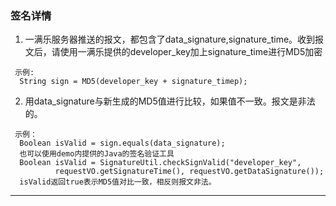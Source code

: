 ### 签名详情 
 1. 一满乐服务器推送的报文，都包含了data_signature,signature_time。收到报文后，请使用一满乐提供的developer_key加上signature_time进行MD5加密
 ```
  示例:
   String sign = MD5(developer_key + signature_timep);
```
 
 2. 用data_signature与新生成的MD5值进行比较，如果值不一致。报文是非法的。
 ```
  示例：
   Boolean isValid = sign.equals(data_signature);
   也可以使用demo内提供的Java的签名验证工具
   Boolean isValid = SignatureUtil.checkSignValid("developer_key", 
           requestVO.getSignatureTime(), requestVO.getDataSignature());
   isValid返回true表示MD5值对比一致，相反则报文非法。
 ```
 ---

